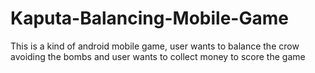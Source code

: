 # Kaputa-Balancing-Mobile-Game
This is a kind of android mobile game, user wants to balance the crow avoiding the bombs and user wants to collect money to score the game 
